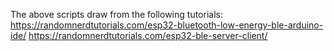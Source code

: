 The above scripts draw from the following tutorials:
https://randomnerdtutorials.com/esp32-bluetooth-low-energy-ble-arduino-ide/
https://randomnerdtutorials.com/esp32-ble-server-client/

